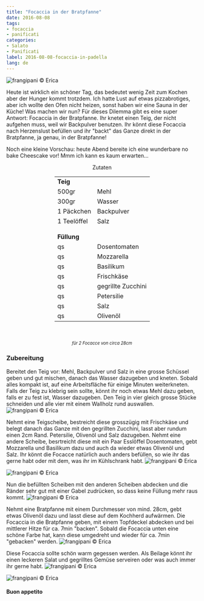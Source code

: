 ```yaml
---
title: "Focaccia in der Bratpfanne"
date: 2016-08-08
tags:
- focaccia
- panificati
categories:
- Salato
- Panificati
label: 2016-08-08-focaccia-in-padella
lang: de
---
```

![](../2016-08-08-focaccia-in-padella/header.jpg "frangipani © Erica")

Heute ist wirklich ein schöner Tag, das bedeutet wenig Zeit zum Kochen aber der Hunger kommt trotzdem. Ich hatte Lust auf etwas pizzabrotiges, aber ich wollte den Ofen nicht heizen, sonst haben wir eine Sauna in der Küche! Was machen wir nun? Für dieses Dilemma gibt es eine super Antwort: Focaccia in der Bratpfanne. Ihr knetet einen Teig, der nicht aufgehen muss, weil wir Backpulver benutzen. Ihr könnt diese Focaccia nach Herzenslust befüllen und ihr "backt" das Ganze direkt in der Bratpfanne, ja genau, in der Bratpfanne!

Noch eine kleine Vorschau: heute Abend bereite ich eine wunderbare no bake Cheescake vor! Mmm ich kann es kaum erwarten...

<div id="wrapper" style="text-align: center">
  <div id="yourdiv" style="display: inline-block;">
    <div class="ingredients">
      <div class="ingredients-title">Zutaten</div>
      <table>
        <tbody>
          <tr>
            <td colspan="2"><b>Teig</b></td>
          </tr>
          <tr>
            <td>500gr</td>
            <td>Mehl</td>
          </tr>
          <tr>
            <td>300gr</td>
            <td>Wasser</td>
          </tr>
          <tr>
            <td>1 Päckchen</td>
            <td>Backpulver</td>
          </tr>
          <tr>
            <td>1 Teelöffel</td>
            <td>Salz</td>
          </tr>
          <tr style="height: 15px;"></tr>
          <tr>          
            <td colspan="2"><b>Füllung</b></td>
          </tr>      
          <tr>
            <td>qs</td>
            <td>Dosentomaten</td>
          </tr>
          <tr>
            <td>qs</td>
            <td>Mozzarella</td>
          </tr>
          <tr>
            <td>qs</td>
            <td>Basilikum</td>
          </tr>
          <tr>
            <td>qs</td>
            <td>Frischkäse</td>
          </tr>
          <tr>
            <td>qs</td>
            <td>gegrillte Zucchini</td>
          </tr>
          <tr>
            <td>qs</td>
            <td>Petersilie</td>
          </tr>
          <tr>
            <td>qs</td>
            <td>Salz</td>
          </tr>
          <tr>
            <td>qs</td>
            <td>Olivenöl</td>       
          </tr>
        </tbody>
      </table>
      <br></br>
      <i class="pull-right" style="font-size: 80%;">für 2 Focacce von circa 28cm</i>
    </div>
  </div>
</div>


<h3>
  <font color="grey">
    <i class="fa fa-cogs"></i>
  </font> Zubereitung
</h3>

Bereitet den Teig vor: Mehl, Backpulver und Salz in eine grosse Schüssel geben und gut mischen, danach das Wasser dazugeben und kneten. Sobald alles kompakt ist, auf eine Arbeitsfläche für einige Minuten weiterkneten. Falls der Teig zu klebrig sein sollte, könnt ihr noch etwas Mehl dazu geben, falls er zu fest ist, Wasser dazugeben. Den Teig in vier gleich grosse Stücke schneiden und alle vier mit einem Wallholz rund auswallen.
![](../2016-08-08-focaccia-in-padella/impasto.jpg "frangipani © Erica")

Nehmt eine Teigscheibe, bestreicht diese grosszügig mit Frischkäse und belegt danach das Ganze mit den gegrillten Zucchini, lasst aber rundum einen 2cm Rand. Petersilie, Olivenöl und Salz dazugeben. Nehmt eine andere Scheibe, besrtreicht diese mit ein Paar Esslöffel Dosentomaten, gebt Mozzarella und Basilikum dazu und auch da wieder etwas Olivenöl und Salz. Ihr könnt die Focacce natürlich auch anders befüllen, so wie ihr das gerne habt oder mit dem, was ihr im Kühlschrank habt.
![](../2016-08-08-focaccia-in-padella/robiolazucchine.jpg "frangipani © Erica")

![](../2016-08-08-focaccia-in-padella/pomodoromozzarella.jpg "frangipani © Erica")

Nun die befüllten Scheiben mit den anderen Scheiben abdecken und die Ränder sehr gut mit einer Gabel zudrücken, so dass keine Füllung mehr raus kommt.
![](../2016-08-08-focaccia-in-padella/chiusa.jpg "frangipani © Erica")

Nehmt eine Bratpfanne mit einem Durchmesser von mind. 28cm, gebt etwas Olivenöl dazu und lasst diese auf dem Kochherd aufwärmen. Die Focaccia in die Bratpfanne geben, mit einem Topfdeckel abdecken und bei mittlerer Hitze für ca. 7min "backen". Sobald die Focaccia unten eine schöne Farbe hat, kann diese umgedreht und wieder für ca. 7min "gebacken" werden.
![](../2016-08-08-focaccia-in-padella/padella.jpg "frangipani © Erica")

Diese Focaccia sollte schön warm gegessen werden. Als Beilage könnt ihr einen leckeren Salat und gegrilltes Gemüse serveiren oder was auch immer ihr gerne habt.
![](../2016-08-08-focaccia-in-padella/risultato1.jpg "frangipani © Erica")

![](../2016-08-08-focaccia-in-padella/risultato2.jpg "frangipani © Erica")


<h4>Buon appetito
  <font color="red">
    <i class="fa fa-smile-o"></i>
  </font>
</h4>
